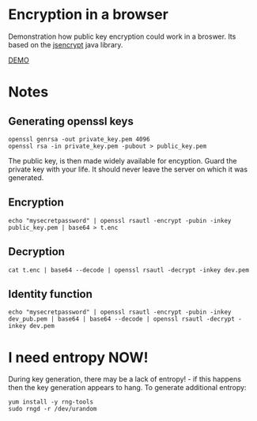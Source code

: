 Encryption in a browser
=======================

Demonstration how public key encryption could work in a broswer.  Its based on the [jsencrypt](https://github.com/travist/jsencrypt) java library.

[DEMO](http://coder36.github.io/jsencrypt)


Notes
=====

Generating openssl keys
-----------------------

    openssl genrsa -out private_key.pem 4096
    openssl rsa -in private_key.pem -pubout > public_key.pem

The public key, is then made widely available for encyption.  Guard the private key with your life.  It should never leave the server on which it was generated.

Encryption
----------
 
    echo "mysecretpassword" | openssl rsautl -encrypt -pubin -inkey public_key.pem | base64 > t.enc

Decryption
----------

    cat t.enc | base64 --decode | openssl rsautl -decrypt -inkey dev.pem


Identity function
-----------------

    echo "mysecretpassword" | openssl rsautl -encrypt -pubin -inkey dev_pub.pem | base64 | base64 --decode | openssl rsautl -decrypt -inkey dev.pem


I need entropy NOW!
===================
During key generation, there may be a lack of entropy! - if this happens then the key generation appears to hang.  To generate additional entropy:

    yum install -y rng-tools
    sudo rngd -r /dev/urandom





